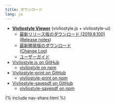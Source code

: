 ```yaml
---
title: ダウンロード
lang: ja
---
```


- [**Vivliostyle Viewer**](https://vivliostyle.github.io/vivliostyle.js/viewer/vivliostyle-viewer.html) (vivliostyle.js + vivliostyle-ui)
    - [最新リリース版のダウンロード (2019.8.100)](https://github.com/vivliostyle/vivliostyle.js/releases/download/2019.8.100/vivliostyle-js-2019.8.100.zip)  
        ([Release notes](https://github.com/vivliostyle/vivliostyle.js/releases))
    - [最新開発版のダウンロード](https://vivliostyle.github.io/vivliostyle.js/downloads/vivliostyle-js-latest.zip)  
        ([Change Log](https://github.com/vivliostyle/vivliostyle.js/blob/master/CHANGELOG.md))
    - [ユーザーガイド](https://vivliostyle.github.io/vivliostyle.js/docs/ja/)
- [Vivliostyle.js on GitHub](https://github.com/vivliostyle/vivliostyle.js)
    - [vivliostyle on npm](https://www.npmjs.com/package/vivliostyle)
- [Vivliostyle-print on GitHub](https://github.com/vivliostyle/vivliostyle-print)
    - [vivliostyle-print on npm](https://www.npmjs.com/package/vivliostyle-print)
- [Vivliostyle-savepdf on GitHub](https://github.com/vivliostyle/vivliostyle-savepdf)
    - [vivliostyle-savepdf on npm](https://www.npmjs.com/package/vivliostyle-savepdf)

{% include nav-share.html %}
